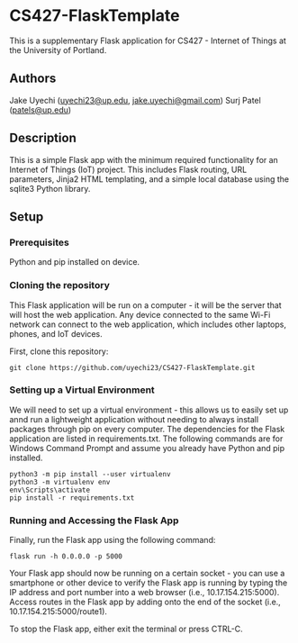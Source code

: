 # CS427-FlaskTemplate
This is a supplementary Flask application for CS427 - Internet of Things at the University of Portland.
 
## Authors
Jake Uyechi (uyechi23@up.edu, jake.uyechi@gmail.com)
Surj Patel (patels@up.edu)

## Description
This is a simple Flask app with the minimum required functionality for an Internet of Things (IoT) project. This includes Flask routing, URL parameters, 
Jinja2 HTML templating, and a simple local database using the sqlite3 Python library.

## Setup

### Prerequisites
Python and pip installed on device.

### Cloning the repository
This Flask application will be run on a computer - it will be the server that will host the web application. Any device connected to the same Wi-Fi network can 
connect to the web application, which includes other laptops, phones, and IoT devices.

First, clone this repository:
```
git clone https://github.com/uyechi23/CS427-FlaskTemplate.git
```

### Setting up a Virtual Environment
We will need to set up a virtual environment - this allows us to easily set up annd run a lightweight application without needing to always install packages
through pip on every computer. The dependencies for the Flask application are listed in requirements.txt. The following commands are for Windows Command Prompt
and assume you already have Python and pip installed.
```
python3 -m pip install --user virtualenv
python3 -m virtualenv env
env\Scripts\activate
pip install -r requirements.txt
```

### Running and Accessing the Flask App
Finally, run the Flask app using the following command:
```
flask run -h 0.0.0.0 -p 5000
```

Your Flask app should now be running on a certain socket - you can use a smartphone or other device to verify the Flask app is running by typing the IP address
and port number into a web browser (i.e., 10.17.154.215:5000). Access routes in the Flask app by adding onto the end of the socket (i.e., 10.17.154.215:5000/route1).

To stop the Flask app, either exit the terminal or press CTRL-C.
